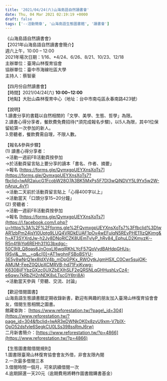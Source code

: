 ```yaml
---
title: '2021/04/24(六)山海島語自然讀書會'
date: Thu, 04 Mar 2021 02:19:19 +0000
draft: false
tags: ['--活動簡章', '山海島語生態圖書館', '讀書會']
---
```


《山海島語自然讀書會》  
【2021年山海島語自然讀書會簡介】  
週六上午，10:00 – 12:00  
2021年場次日期：1/16、\*4/24、6/26、8/21、10/23、12/18  
主辦單位：臺灣山林復育協會  
協辦單位：臺中市海線社區大學  
主持人：蔡智豪

【四月份自然讀書會】  
【時間】2021/04/24(六) **10:00~12:00**   
【地點】大肚山森林復育中心（地址：台中市南屯區永春南路423號）

【說明】  
1.讀書分享的書籍以自然相關的「文學、美學、生態、哲學」為限。  
2.讀書心得分享者，餐飲費免費招待(\*須完成報名步驟)，以5人為限，其中1位保留給第一次參加的新人。  
3.旁聽者，餐飲費需自理，不限人數。

【報名&參與步驟】  
(1) 讀書心得分享者：  
→活動一週前FB活動頁按參加  
→於活動頁留言貼上要分享的讀本「書名、作者、摘要」  
→報名 [https://forms.gle/QymxgpUEYXnsXoTs7](https://forms.gle/QymxgpUEYXnsXoTs7?fbclid=IwAR2aiucG1FcobW28O7A3BK5MxPs5F7Dl3wQiNDVY5L9Yx5w2W-nArux_4vY)  
→活動二天前於活動頁留言貼上「心得400字以上」  
→活動當天「口頭分享15~20分鐘」  
(2) 旁聽者：  
→活動一週前FB活動頁按參加  
→報名 [https://forms.gle/QymxgpUEYXnsXoTs7](https://l.facebook.com/l.php?u=https%3A%2F%2Fforms.gle%2FQymxgpUEYXnsXoTs7%3Ffbclid%3DIwAR1zbPm24jsYI0Uptg9LUQ4VRDkEUAF1pOv4wEFulqN5REvPHE11IzQKjmg&h=AT3SYXrdJw-h2Jv8DNoRlCZK8UEmTvlyP_hRv84_EphuLD2KmyzK--R5n4f8jYq6REHh311G3bxdgc-50C9j9_Q8qas6JnOoxLI6wqIRKhLYcF57QoVydBAHdpGHUs-I9SvI&__tn__=q&c[0]=AT1wohnFSBoBSYU-3E5y8wNrQ1ex8ldXV4b_mDpGPKx_RWOytkJgmHSX_C0Cwr5sujOK-AMUM-FeeZ0QUpXCMRVB-hd71FxjKvwg-K6308ijFYbzGXzc0UXZbEXIhSLF2eQRSNLqGHHushLvCz4-e6qwv7kRbZH2nNDK8xLTscGY6trj8A)  
→活動當天參與「旁聽、交流、討論」

【歡迎借閱圖書】  
山海島語生態讀書館定期收錄新書，歡迎有興趣的朋友加入臺灣山林復育協會會友，借閱生態相關之圖書。  
館藏查詢： [https://www.reforestation.tw/?page\_id=304](https://www.reforestation.tw/?page_id=304&fbclid=IwAR3eDWNkOK0x8zvU9xm-V7bIX-OpO52dsfvle6SegkCU0LSs398ssRmJ6rw)  
二月新書簡介：[https://www.reforestation.tw/?p=4866](https://www.reforestation.tw/?p=4866)

【生態圖書館借閱規則】  
1.圖書限臺灣山林復育協會會友外借，非會友限內閱  
2.一次最多借閱三本  
3.借閱時間一個月，可來訊續借閱一次  
4.逾期歸還一天20元（逾期費用將轉作圖書館購書基金）
